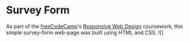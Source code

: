 # Survey Form
As part of the [freeCodeCamp](https://www.freecodecamp.org/)'s [Responsive Web Design](https://www.freecodecamp.org/learn/responsive-web-design/) coursework, this simple survey-form web-page was built using HTML and CSS.
![]
